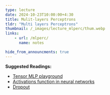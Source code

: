 ```yaml
---
type: lecture
date: 2024-10-23T10:00:00+4:30
title: Mulit-layers Perceptrons
tldr: "Multi layers Perceptrons"
thumbnail: /_images/lecture_mlperc/thum.webp
links: 
    - url: /mlperc/
      name: notes

hide_from_announcments: true
---
```


**Suggested Readings:**

- [Tensor MLP playground](https://playground.tensorflow.org/)
- [Activations function in neural networks](https://www.v7labs.com/blog/neural-networks-activation-functions)
- [Dropout](https://www.jmlr.org/papers/volume15/srivastava14a/srivastava14a.pdf)
